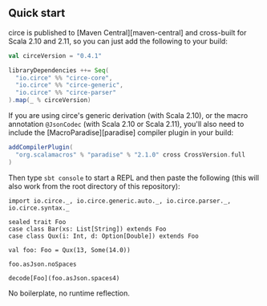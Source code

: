 ## Quick start

circe is published to [Maven Central][maven-central] and cross-built for Scala 2.10 and 2.11, so
you can just add the following to your build:

```scala
val circeVersion = "0.4.1"

libraryDependencies ++= Seq(
  "io.circe" %% "circe-core",
  "io.circe" %% "circe-generic",
  "io.circe" %% "circe-parser"
).map(_ % circeVersion)
```

If you are using circe's generic derivation (with Scala 2.10), or the macro annotation `@JsonCodec` (with
Scala 2.10 or Scala 2.11), you'll also need to include the [MacroParadise][paradise] compiler
plugin in your build:

```scala
addCompilerPlugin(
  "org.scalamacros" % "paradise" % "2.1.0" cross CrossVersion.full
)
```

Then type `sbt console` to start a REPL and then paste the following (this will also work from the
root directory of this repository):

```tut:book
import io.circe._, io.circe.generic.auto._, io.circe.parser._, io.circe.syntax._

sealed trait Foo
case class Bar(xs: List[String]) extends Foo
case class Qux(i: Int, d: Option[Double]) extends Foo

val foo: Foo = Qux(13, Some(14.0))

foo.asJson.noSpaces

decode[Foo](foo.asJson.spaces4)
```

No boilerplate, no runtime reflection.
